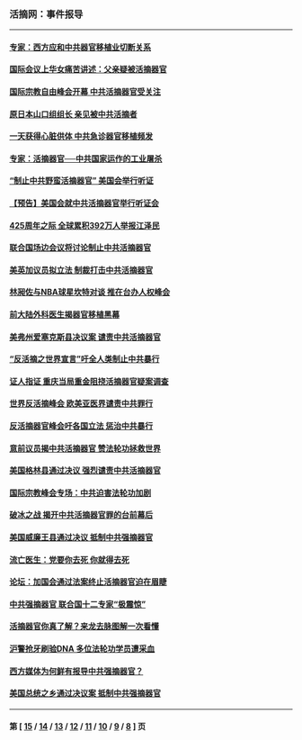 ### 活摘网：事件报导
---
#### [专家：西方应和中共器官移植业切断关系](../../pages/nf5877/n13772828.md?08130430) 
#### [国际会议上华女痛苦讲述：父亲疑被活摘器官](../../pages/nf5877/n13771583.md?08130430) 
#### [国际宗教自由峰会开幕 中共活摘器官受关注](../../pages/nf5877/n13769995.md?08130430) 
#### [原日本山口组组长 亲见被中共活摘者](../../pages/nf5877/n13767360.md?08130430) 
#### [一天获得心脏供体 中共急诊器官移植频发](../../pages/nf5877/n13764689.md?08130430) 
#### [专家：活摘器官──中共国家运作的工业屠杀](../../pages/nf5877/n13761178.md?08130430) 
#### [“制止中共野蛮活摘器官” 美国会举行听证](../../pages/nf5877/n13735831.md?08130430) 
#### [【预告】美国会就中共活摘器官举行听证会](../../pages/nf5877/n13732843.md?08130430) 
#### [425周年之际 全球累积392万人举报江泽民](../../pages/nf5877/n13719232.md?08130430) 
#### [联合国场边会议将讨论制止中共活摘器官](../../pages/nf5877/n13656361.md?08130430) 
#### [美英加议员拟立法 制裁打击中共活摘器官](../../pages/nf5877/n13430251.md?08130430) 
#### [林昶佐与NBA球星坎特对谈 推在台办人权峰会](../../pages/nf5877/n13414467.md?08130430) 
#### [前大陆外科医生揭器官移植黑幕](../../pages/nf5877/n13401416.md?08130430) 
#### [美弗州爱塞克斯县决议案 谴责中共活摘器官](../../pages/nf5877/n13320919.md?08130430) 
#### [“反活摘之世界宣言”吁全人类制止中共暴行](../../pages/nf5877/n13259730.md?08130430) 
#### [证人指证 重庆当局重金阻挠活摘器官疑案调查](../../pages/nf5877/n13259127.md?08130430) 
#### [世界反活摘峰会 欧美亚医界谴责中共罪行](../../pages/nf5877/n13253550.md?08130430) 
#### [反活摘器官峰会吁各国立法 惩治中共暴行](../../pages/nf5877/n13245052.md?08130430) 
#### [意前议员揭中共活摘器官 赞法轮功拯救世界](../../pages/nf5877/n13203445.md?08130430) 
#### [美国格林县通过决议 强烈谴责中共活摘器官](../../pages/nf5877/n13119367.md?08130430) 
#### [国际宗教峰会专场：中共迫害法轮功加剧](../../pages/nf5877/n13088279.md?08130430) 
#### [破冰之战 揭开中共活摘器官罪的台前幕后](../../pages/nf5877/n13082457.md?08130430) 
#### [美国威廉王县通过决议 抵制中共强摘器官](../../pages/nf5877/n13056521.md?08130430) 
#### [流亡医生：党要你去死 你就得去死](../../pages/nf5877/n13052835.md?08130430) 
#### [论坛：加国会通过法案终止活摘器官迫在眉睫](../../pages/nf5877/n13029839.md?08130430) 
#### [中共强摘器官 联合国十二专家“极震惊”](../../pages/nf5877/n13024313.md?08130430) 
#### [活摘器官你真了解？来龙去脉图解一次看懂](../../pages/nf5877/n13013820.md?08130430) 
#### [沪警抢牙刷验DNA 多位法轮功学员遭采血](../../pages/nf5877/n12969218.md?08130430) 
#### [西方媒体为何鲜有报导中共强摘器官？](../../pages/nf5877/n12932034.md?08130430) 
#### [美国总统之乡通过决议案 抵制中共强摘器官](../../pages/nf5877/n12908242.md?08130430) 

---
#### 第 [ [15](./15.md?08130430) / [14](./14.md?08130430) / [13](./13.md?08130430) / [12](./12.md?08130430) / [11](./11.md?08130430) / [10](./10.md?08130430) / [9](./9.md?08130430) / [8](./8.md?08130430) ] 页
